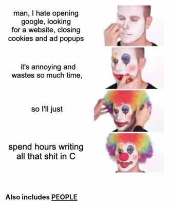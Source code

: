 <img style="width:500px" src="./pic.jpg" /></a>   

<br>

## Also includes [PEOPLE](https://github.com/CallumBeaney/people) 